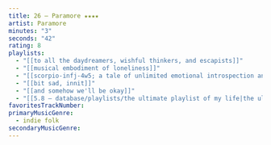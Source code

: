 ```yaml
---
title: 26 — Paramore ★★★★
artist: Paramore
minutes: "3"
seconds: "42"
rating: 8
playlists:
  - "[[to all the daydreamers, wishful thinkers, and escapists]]"
  - "[[musical embodiment of loneliness]]"
  - "[[scorpio-infj-4w5; a tale of unlimited emotional introspection and arcane bullshit]]"
  - "[[bit sad, innit]]"
  - "[[and somehow we'll be okay]]"
  - "[[5.8 — database/playlists/the ultimate playlist of my life|the ultimate playlist of my life]]"
favoritesTrackNumber:
primaryMusicGenre:
  - indie folk
secondaryMusicGenre:
---
```

